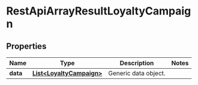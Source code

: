 
# RestApiArrayResultLoyaltyCampaign

## Properties
Name | Type | Description | Notes
------------ | ------------- | ------------- | -------------
**data** | [**List&lt;LoyaltyCampaign&gt;**](LoyaltyCampaign.md) | Generic data object. | 



